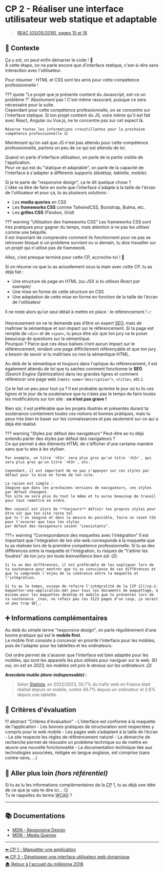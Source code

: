 # CP 2 - Réaliser une interface utilisateur web statique et adaptable
> [REAC (03/05/2018), pages 15 et 16](https://www.banque.di.afpa.fr/EspaceEmployeursCandidatsActeurs/EGPResultat.aspx?ct=01280m03&type=t)

## 🚀 Contexte

Ça y est, on peut enfin démarrer le code ! 🚀  
À cette étape, on ne parle encore que d'interface statique, c'est-à-dire sans interaction avec l'utilisateur.

Pour résumer : HTML et CSS sont tes amis pour cette compétence professionnelle !

??? quote "Le projet que je présente contient du Javascript, est-ce un problème ?"
    Absolument pas ! C'est même rassurant, puisque ce sera nécessaire pour la suite.  
    Cependant pour cette compétence professionnelle, on se concentre sur l'interface statique.
    Si ton projet contient du JS, voire même qu'il est fait avec React, Angular ou Vue.js, ne te concentre pas sur cet aspect là.

    Réserve toutes les informations croustillantes pour la prochaine compétence professionnelle 😉

Maintenant qu'on sait que JS n'est pas attendu pour cette compétence professionnelle, parlons un peu de ce qui est attendu de toi.

Quand on parle d'interface utilisateur, on parle de la partie visible de l'application.  
Pour ce qui est du "statique et adaptable", on parle de la capacité de l'interface à s'adapter à différents supports _(desktop, tablette, mobile)_.

Si je te parle de "responsive design", ça te dit quelque chose ?  
L'idée va être de faire en sorte que l'interface s'adapte à la taille de l'écran de l'utilisateur et pour ça, tu as plusieurs solutions :

- Les **media queries** en CSS
- Les **frameworks CSS** comme TailwindCSS, Bootstrap, Bulma, etc.
- Les **grilles CSS** _(Flexbox, Grid)_

??? warning "Utilisation des frameworks CSS"
    Les frameworks CSS sont très pratiques pour gagner du temps, mais attention à ne pas les utiliser comme une béquille.  
    Il est important de comprendre comment ils fonctionnent pour ne pas se retrouver bloqué si un problème survient ou si demain,
    tu dois travailler sur un projet qui n'utilise pas de framework.

Allez, c’est presque terminé pour cette CP, accroche-toi ! 🫠

Si on résume ce que tu as actuellement sous la main avec cette CP, tu as déjà fait :

- Une structure de page en HTML _(ou JSX si tu utilises React par exemple)_
- Une mise en forme de cette structure en CSS
- Une adaptation de cette mise en forme en fonction de la taille de l'écran de l'utilisateur

Il ne reste alors qu’un seul détail à mettre en place : le référencement ! 📈

Heureusement on ne te demande pas d’être un expert <abbr title="Search Engine Optimization">SEO</abbr>, mais de maîtriser la sémantique et son impact sur le référencement. Si ta page est remplie de `<div>` et de `<span>`, tu peux être sûr que ton jury va te poser beaucoup de questions sur la sémantique.  
Pourquoi ? Parce que ces deux balises n’ont aucun impact sur le référencement, rendant une page difficilement référençable et que ton jury a besoin de savoir si tu maîtrises ou non la sémantique HTML.

Au delà de la sémantique et toujours dans l'optique du référencement, il est également attendu de toi que tu saches comment fonctionne le **SEO** _(Search Engine Optimization)_ dans les grandes lignes et comment référencer une page web _(`<meta name="description">`, `<title>`, etc.)_.

Ça te fait un peu peur tout ça ? Il est probable qu’entre le jour où tu lis ces lignes et le jour de ta soutenance que tu n’aies pas le temps de faire toutes les modifications sur ton site : **ce n’est pas grave !**

Bien sûr, il est préférable que les projets illustrés et présentés durant ta soutenance contiennent toutes ces notions et bonnes pratiques, mais tu peux très bien te baser sur tes connaissances et pas seulement sur ce qui a déjà été réalisé.

??? warning "Styles par défaut des navigateurs"
    Peut-être as-tu déjà entendu parler des styles par défaut des navigateurs ?  
    Ce qui permet à des éléments HTML de s'afficher d'une certaine manière sans que tu aies à les styliser.

    Par exemple, un titre `<h1>` sera plus gros qu'un titre `<h2>`, qui sera plus gros qu'un titre `<h3>`, etc.

    Cependant, il est important de ne pas s'appuyer sur ces styles par défaut pour la mise en forme de ton site.
    
    La raison est simple :  
    Imagine que dans les prochaines versions de navigateurs, ces styles par défaut changent.  
    Ton site ne sera plus du tout le même et tu auras beaucoup de travail pour tout remettre en ordre.

    Mon conseil est alors de **toujours** définir tes propres styles pour être sûr que ton site reste tel
    que tu l'as imaginé et dans la mesure du possible, faire un reset CSS pour t'assurer que tous les styles
    par défaut des navigateurs soient "inexistants".

???+ warning "Correspondance des maquettes avec l'intégration"
    Il est important que l'intégration de ton site web corresponde à la maquette que tu as réalisée lors de la première compétence professionnelle.
    Si tu as des différences entre la maquette et l'intégration, tu risques de "t'attirer les foudres" de ton jury _(en toute bienveillance bien sûr 😉)_.

    Si tu as des différences, il est préférable de les expliquer lors de ta soutenance pour montrer que tu as conscience de ces différences et que tu comprends l'enjeu de la cohérence entre la maquette et l'intégration.

    Si tu as le temps, essaye de refaire l'intégralité de la [CP 1](/cp-1-maquetter-une-application.md) pour tous les documents de maquettage, à minima pour les maquettes desktop et mobile que tu présentes lors de ta soutenance _(non, ne refais pas les 3123 pages d'un coup, ça serait un peu trop 😅)_.

## ➕ Informations complémentaires

Au delà du simple terme "responsive design", on parle régulièrement d'une bonne pratique qui est le **mobile first**.  
Le mobile first consiste à concevoir en priorité l'interface pour les mobiles, puis de l'adapter pour les tablettes et les ordinateurs.

Cet ordre permet de s'assurer que l'interface est bien adaptée pour les mobiles, qui sont les appareils les plus utilisés pour naviguer sur le web. _(Et oui, on est en 2023, les mobiles ont pris le dessus sur les ordinateurs 😉)_

**Anecdote inutile _(donc indispensable)_ :**  
> Selon [Statista](https://fr.statista.com/infographie/31588/trafic-web-en-france-selon-le-support-utilise-pour-se-connecter-mobile-ordinateur-tablette/#:~:text=Utilisation%20d'Internet&text=Comme%20l'indique%20notre%20graphique,de%203%20%25%20sur%20une%20tablette.), en 2022/2023, 50.7% du trafic web en France était réalisé depuis un mobile, contre 46.7% depuis un ordinateur et 2.6% depuis une tablette.

## 📝 Critères d'évaluation
!!! abstract "Critères d'évaluation"
    - L'interface est conforme à la maquette de l'application
    - Les bonnes pratiques de structuration sont respectées y compris pour le web mobile
    - Les pages web s’adaptent à la taille de l’écran
    - Le site respecte les règles de référencement naturel
    - La démarche de recherche permet de résoudre un problème technique ou de mettre en œuvre une nouvelle fonctionnalité
    - La documentation technique liée aux technologies associées, rédigée en langue anglaise, est comprise (sans contre-sens, ...)

## 🤯 Aller plus loin _(hors référentiel)_

Si tu as lu les informations complémentaires de la <abbr title="Compétence Professionnelle">CP</abbr> 1, tu as déjà une idée de ce que je vais te dire ici... 😏  
Tu te rappelles du terme <abbr title="Web Content Accessibility Guidelines">WCAG</abbr> ?

---

## 📚 Documentations
- [MDN - Responsive Design](https://developer.mozilla.org/fr/docs/Learn/CSS/CSS_layout/Responsive_Design)
- [MDN - Media Queries](https://developer.mozilla.org/fr/docs/Web/CSS/Media_Queries/Using_media_queries)

---

[⬅️ CP 1 - Maquetter une application](cp-1-maquetter-une-application.md)  
[➡️ CP 3 - Développer une interface utilisateur web dynamique](cp-3-developper-une-interface-utilisateur-web-dynamique.md)  
[🏠 Retour à l'accueil du millésime 2018](index.md)